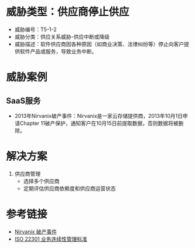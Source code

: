 # 威胁类型：供应商停止供应
- 威胁编号：T5-1-2
- 威胁分类：供应关系威胁-供应中断或降级
- 威胁描述：软件供应商因各种原因（如商业决策、法律纠纷等）停止向客户提供软件产品或服务，导致业务中断。

# 威胁案例
## SaaS服务
- 2013年Nirvanix破产事件：Nirvanix是一家云存储提供商，2013年10月1日申请Chapter 11破产保护，通知客户在10月15日前提取数据，否则数据将被删除。


# 解决方案
1. 供应商管理
   - 选择多个供应商
   - 定期评估供应商依赖度和供应商运营状态


# 参考链接
- [Nirvanix 破产事件](https://www.informationweek.com/cloud/nirvanix-declares-bankruptcy-customer-data-pours-out)
- [ISO 22301 业务连续性管理标准](https://www.iso.org/standard/75106.html) 